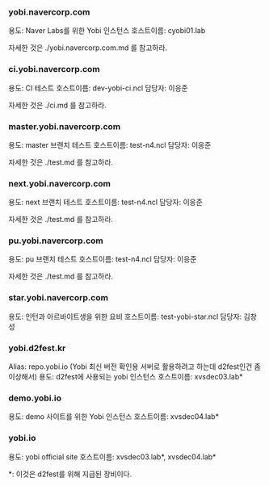 ### yobi.navercorp.com 

용도: Naver Labs를 위한 Yobi 인스턴스
호스트이름: cyobi01.lab

자세한 것은 ./yobi.navercorp.com.md 를 참고하라.

### ci.yobi.navercorp.com 

용도: CI 테스트
호스트이름: dev-yobi-ci.ncl
담당자: 이응준

자세한 것은 ./ci.md 를 참고하라.

### master.yobi.navercorp.com

용도: master 브랜치 테스트
호스트이름: test-n4.ncl
담당자: 이응준

자세한 것은 ./test.md 를 참고하라.

### next.yobi.navercorp.com

용도: next 브랜치 테스트
호스트이름: test-n4.ncl
담당자: 이응준

자세한 것은 ./test.md 를 참고하라.

### pu.yobi.navercorp.com

용도: pu 브랜치 테스트
호스트이름: test-n4.ncl
담당자: 이응준

자세한 것은 ./test.md 를 참고하라.

### star.yobi.navercorp.com

용도: 인턴과 아르바이트생을 위한 요비
호스트이름: test-yobi-star.ncl
담당자: 김창성

### yobi.d2fest.kr

Alias: repo.yobi.io (Yobi 최신 버전 확인용 서버로 활용하려고 하는데 d2fest인건 좀 이상해서)
용도: d2fest에 사용되는 yobi 인스턴스
호스트이름: xvsdec03.lab\*

### demo.yobi.io

용도: demo 사이트를 위한 Yobi 인스턴스
호스트이름: xvsdec04.lab\*

### yobi.io

용도: yobi official site
호스트이름: xvsdec03.lab\*, xvsdec04.lab\*

\*: 이것은 d2fest를 위해 지급된 장비이다.

